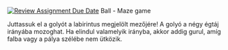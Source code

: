 [![Review Assignment Due Date](https://classroom.github.com/assets/deadline-readme-button-24ddc0f5d75046c5622901739e7c5dd533143b0c8e959d652212380cedb1ea36.svg)](https://classroom.github.com/a/1_hdBt_5)
Ball - Maze game

Juttassuk el a golyót a labirintus megjelölt mezőjére! A golyó a négy égtáj irányába mozoghat. Ha elindul valamelyik irányba, akkor addig gurul, amíg falba vagy a pálya szélébe nem ütközik.
